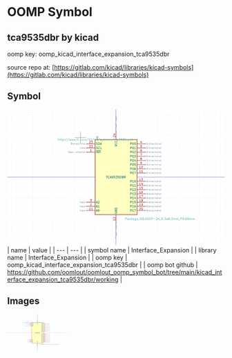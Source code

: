 # OOMP Symbol  
## tca9535dbr  by kicad  
  
oomp key: oomp_kicad_interface_expansion_tca9535dbr  
  
source repo at: [https://gitlab.com/kicad/libraries/kicad-symbols](https://gitlab.com/kicad/libraries/kicad-symbols)  
## Symbol  
  
[![working.png](working_600.png)](working.png)  
| name | value | 
| --- | --- | 
| symbol name | Interface_Expansion | 
| library name | Interface_Expansion | 
| oomp key | oomp_kicad_interface_expansion_tca9535dbr | 
| oomp bot github | https://github.com/oomlout/oomlout_oomp_symbol_bot/tree/main/kicad_interface_expansion_tca9535dbr/working | 
## Images  
  
[![working.png](working_140.png)](working.png)  
